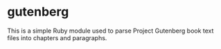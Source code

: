 gutenberg
=========

This is a simple Ruby module used to parse Project Gutenberg book text files into chapters and paragraphs.
